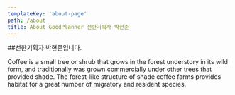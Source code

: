 ```yaml
---
templateKey: 'about-page'
path: /about
title: About GoodPlanner 선한기획자 박현준
---
```

##선한기획자 박현준입니다.

Coffee is a small tree or shrub that grows in the forest understory in its wild form, and traditionally was grown commercially under other trees that provided shade. The forest-like structure of shade coffee farms provides habitat for a great number of migratory and resident species.
